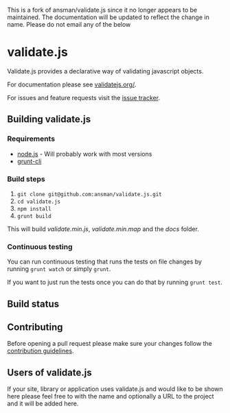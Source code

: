 This is a fork of ansman/validate.js since it no longer appears to be maintained.
The documentation will be updated to reflect the change in name.
Please do not email any of the below

validate.js
===
Validate.js provides a declarative way of validating javascript objects.

For documentation please see [validatejs.org/](http://validatejs.org/).

For issues and feature requests visit the [issue tracker](https://github.com/ansman/validate.js/issues).

Building validate.js
---
### Requirements
  * [node.js](https://nodejs.org/) - Will probably work with most versions
  * [grunt-cli](http://gruntjs.com/using-the-cli)

### Build steps
  1. `git clone git@github.com:ansman/validate.js.git`
  2. `cd validate.js`
  3. `npm install`
  4. `grunt build`

This will build *validate.min.js*, *validate.min.map* and the *docs* folder.

### Continuous testing
You can run continuous testing that runs the tests on file changes by running
`grunt watch` or simply `grunt`.

If you want to just run the tests once you can do that by running `grunt test`.

Build status
---


Contributing
---
Before opening a pull request please make sure your changes follow the
[contribution guidelines](https://github.com/focusmx/validate.js/blob/master/CONTRIBUTING.md).

Users of validate.js
---
If your site, library or application uses validate.js and would like to be shown
here please feel free to 
with the name and optionally a URL to the project and it will be added here.
